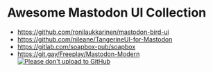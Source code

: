# Awesome Mastodon UI Collection

- https://github.com/ronilaukkarinen/mastodon-bird-ui
- https://github.com/nileane/TangerineUI-for-Mastodon
- https://gitlab.com/soapbox-pub/soapbox
- https://git.gay/Freeplay/Mastodon-Modern [![Please don't upload to GitHub](https://nogithub.codeberg.page/badge.svg)](https://nogithub.codeberg.page)
